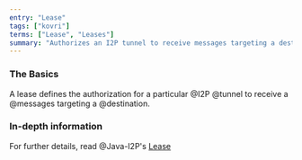 ```yaml
---
entry: "Lease"
tags: ["kovri"]
terms: ["Lease", "Leases"]
summary: "Authorizes an I2P tunnel to receive messages targeting a destination"
---
```


### The Basics

A lease defines the authorization for a particular @I2P @tunnel to receive a @messages targeting a @destination.

### In-depth information

For further details, read @Java-I2P's [Lease](https://geti2p.net/spec/common-structures#lease)
